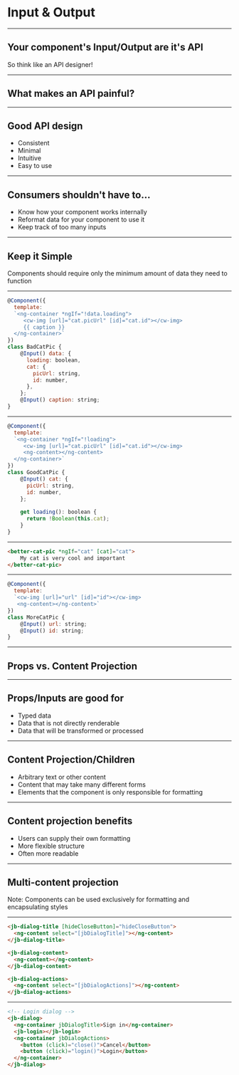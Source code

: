 # Input & Output

---

## Your component's Input/Output are it's API
So think like an API designer!

---

## What makes an API painful?

---

## Good API design
- Consistent
- Minimal
- Intuitive
- Easy to use

---

## Consumers shouldn't have to...
- Know how your component works internally
- Reformat data for your component to use it
- Keep track of too many inputs

---

## Keep it Simple
Components should require only the minimum amount of data they need to function

---

```js
@Component({
  template: 
  `<ng-container *ngIf="!data.loading">
     <cw-img [url]="cat.picUrl" [id]="cat.id"></cw-img>
     {{ caption }}
  </ng-container>`
})
class BadCatPic {
    @Input() data: {
      loading: boolean,
      cat: {
        picUrl: string,
        id: number,
      },
    };
    @Input() caption: string;
}
```

---

```js
@Component({
  template:
  `<ng-container *ngIf="!loading">
     <cw-img [url]="cat.picUrl" [id]="cat.id"></cw-img>
     <ng-content></ng-content>
  </ng-container>`
})
class GoodCatPic {
    @Input() cat: {
      picUrl: string,
      id: number,
    };
    
    get loading(): boolean {
      return !Boolean(this.cat);
    }
}
```

---

```html
<better-cat-pic *ngIf="cat" [cat]="cat">
    My cat is very cool and important
</better-cat-pic>
```

---

```js
@Component({
  template:
  `<cw-img [url]="url" [id]="id"></cw-img>
   <ng-content></ng-content>`
})
class MoreCatPic {
    @Input() url: string;
    @Input() id: string;
}
```
---

## Props vs. Content Projection

---

## Props/Inputs are good for
- Typed data
- Data that is not directly renderable
- Data that will be transformed or processed

---

## Content Projection/Children
- Arbitrary text or other content
- Content that may take many different forms
- Elements that the component is only responsible for formatting

---

## Content projection benefits
- Users can supply their own formatting
- More flexible structure
- Often more readable

---

## Multi-content projection

Note: Components can be used exclusively for formatting and encapsulating styles

---

```html
<jb-dialog-title [hideCloseButton]="hideCloseButton">
  <ng-content select="[jbDialogTitle]"></ng-content>
</jb-dialog-title>

<jb-dialog-content>
  <ng-content></ng-content>
</jb-dialog-content>

<jb-dialog-actions>
  <ng-content select="[jbDialogActions]"></ng-content>
</jb-dialog-actions>
```

---

```html
<!-- Login dialog -->
<jb-dialog>
  <ng-container jbDialogTitle>Sign in</ng-container>
  <jb-login></jb-login>
  <ng-container jbDialogActions>
    <button (click)="close()">Cancel</button>
    <button (click)="login()">Login</button>
  </ng-container>
</jb-dialog>

```
